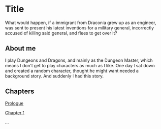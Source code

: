 # Title

What would happen, if a immigrant from Draconia grew up as an engineer, was sent to present his latest inventions for a military general, incorrectly accused of killing said general, and flees to get over it?

## About me

I play Dungeons and Dragons, and mainly as the Dungeon Master, which means I don't get to play characters as much as I like.
One day I sat down and created a random character, thought he might want needed a background story.
And suddenly I had this story.

## Chapters

[Prologue]()

[Chapter 1]()

...